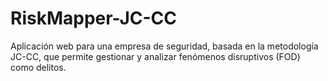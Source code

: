 # RiskMapper-JC-CC
Aplicación web para una empresa de seguridad, basada en la metodología JC-CC, que permite gestionar y analizar fenómenos disruptivos (FOD) como delitos. 
